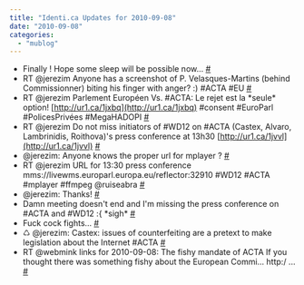 ```yaml
---
title: "Identi.ca Updates for 2010-09-08"
date: "2010-09-08"
categories: 
  - "mublog"
---
```


- Finally ! Hope some sleep will be possible now... [#](http://identi.ca/notice/49393501)
- RT @jerezim Anyone has a screenshot of P. Velasques-Martins (behind Commissionner) biting his finger with anger? :) #ACTA #EU [#](http://identi.ca/notice/49448681)
- RT @jerezim Parlement Européen Vs. #ACTA: Le rejet est la \*seule\* option! [http://ur1.ca/1jxbq](http://ur1.ca/1jxbq) #consent #EuroParl #PolicesPrivées #MegaHADOPI [#](http://identi.ca/notice/49450665)
- RT @jerezim Do not miss initiators of #WD12 on #ACTA (Castex, Alvaro, Lambrinidis, Roithova)'s press conference at 13h30 [http://ur1.ca/1jvvl](http://ur1.ca/1jvvl) [#](http://identi.ca/notice/49451021)
- @jerezim: Anyone knows the proper url for mplayer ? [#](http://identi.ca/notice/49451363)
- RT @jerezim URL for 13:30 press conference mms://livewms.europarl.europa.eu/reflector:32910 #WD12 #ACTA #mplayer #ffmpeg @ruiseabra [#](http://identi.ca/notice/49452365)
- @jerezim: Thanks! [#](http://identi.ca/notice/49452427)
- Damn meeting doesn't end and I'm missing the press conference on #ACTA and #WD12 :{ \*sigh\* [#](http://identi.ca/notice/49453784)
- Fuck cock fights... [#](http://identi.ca/notice/49454476)
- ♺ @jerezim: Castex: issues of counterfeiting are a pretext to make legislation about the Internet #ACTA [#](http://identi.ca/notice/49456878)
- RT @webmink links for 2010-09-08: The fishy mandate of ACTA If you thought there was something fishy about the European Commi... http:/ ... [#](http://identi.ca/notice/49457312)
